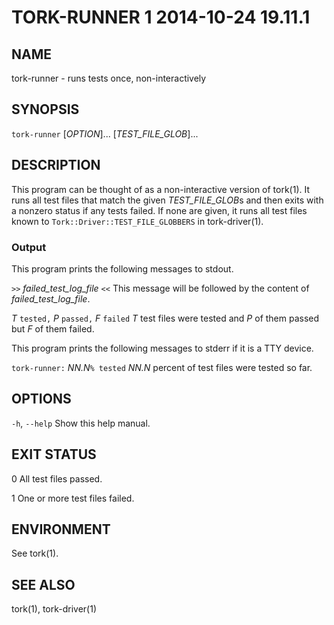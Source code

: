 # TORK-RUNNER 1 2014-10-24 19.11.1

## NAME

tork-runner - runs tests once, non-interactively

## SYNOPSIS

`tork-runner` [*OPTION*]... [*TEST\_FILE\_GLOB*]...

## DESCRIPTION

This program can be thought of as a non-interactive version of tork(1).  It
runs all test files that match the given *TEST\_FILE\_GLOB*s and then exits
with a nonzero status if any tests failed.  If none are given, it runs all
test files known to `Tork::Driver::TEST_FILE_GLOBBERS` in tork-driver(1).

### Output

This program prints the following messages to stdout.

`>>` *failed\_test\_log\_file* `<<`
  This message will be followed by the content of *failed\_test\_log\_file*.

*T* `tested,` *P* `passed,` *F* `failed`
  *T* test files were tested and *P* of them passed but *F* of them failed.

This program prints the following messages to stderr if it is a TTY device.

`tork-runner:` *NN.N*`% tested`
  *NN.N* percent of test files were tested so far.

## OPTIONS

`-h`, `--help`
  Show this help manual.

## EXIT STATUS

0
  All test files passed.

1
  One or more test files failed.

## ENVIRONMENT

See tork(1).

## SEE ALSO

tork(1), tork-driver(1)